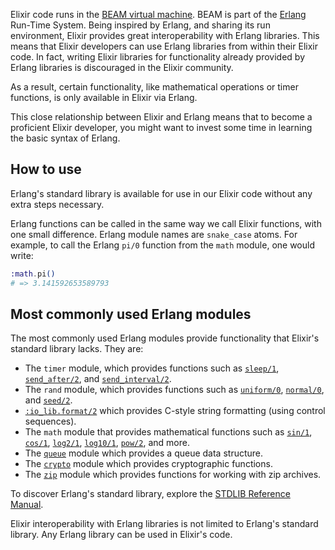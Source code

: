 Elixir code runs in the [BEAM virtual machine][beam]. BEAM is part of the [Erlang][erlang] Run-Time System. Being inspired by Erlang, and sharing its run environment, Elixir provides great interoperability with Erlang libraries. This means that Elixir developers can use Erlang libraries from within their Elixir code. In fact, writing Elixir libraries for functionality already provided by Erlang libraries is discouraged in the Elixir community.

As a result, certain functionality, like mathematical operations or timer functions, is only available in Elixir via Erlang.

This close relationship between Elixir and Erlang means that to become a proficient Elixir developer, you might want to invest some time in learning the basic syntax of Erlang.

## How to use

Erlang's standard library is available for use in our Elixir code without any extra steps necessary.

Erlang functions can be called in the same way we call Elixir functions, with one small difference. Erlang module names are `snake_case` atoms. For example, to call the Erlang `pi/0` function from the `math` module, one would write:

```elixir
:math.pi()
# => 3.141592653589793
```

## Most commonly used Erlang modules

The most commonly used Erlang modules provide functionality that Elixir's standard library lacks. They are:

- The `timer` module, which provides functions such as [`sleep/1`][erl-timer-sleep], [`send_after/2`][erl-timer-send-after], and [`send_interval/2`][erl-timer-send-interval].
- The `rand` module, which provides functions such as [`uniform/0`][erl-rand-uniform], [`normal/0`][erl-rand-normal], and [`seed/2`][erl-rand-seed-2].
- [`:io_lib.format/2`][erl-io-lib-format] which provides C-style string formatting (using control sequences).
- The `math` module that provides mathematical functions such as [`sin/1`][erl-math-sin], [`cos/1`][erl-math-cos], [`log2/1`][erl-math-log2], [`log10/1`][erl-math-log10], [`pow/2`][erl-math-pow], and more.
- The [`queue`][erl-queue] module which provides a queue data structure.
- The [`crypto`][erl-crypto] module which provides cryptographic functions.
- The [`zip`][erl-zip] module which provides functions for working with zip archives.

To discover Erlang's standard library, explore the [STDLIB Reference Manual][erl-stdlib-ref].

Elixir interoperability with Erlang libraries is not limited to Erlang's standard library. Any Erlang library can be used in Elixir's code.

[erlang]: https://en.wikipedia.org/wiki/Erlang_(programming_language)
[beam]: https://en.wikipedia.org/wiki/BEAM_(Erlang_virtual_machine)
[erl-stdlib-ref]: http://erlang.org/doc/apps/stdlib/index.html
[erl-timer-sleep]: http://erlang.org/doc/man/timer.html#sleep-1
[erl-timer-send-after]: http://erlang.org/doc/man/timer.html#send_after-2
[erl-timer-send-interval]: http://erlang.org/doc/man/timer.html#send_interval-2
[erl-rand-uniform]: http://erlang.org/doc/man/rand.html#uniform-0
[erl-rand-normal]: http://erlang.org/doc/man/rand.html#normal-0
[erl-rand-seed-2]: http://erlang.org/doc/man/rand.html#seed-2
[erl-io-lib-format]: http://erlang.org/doc/man/io_lib.html#format-2
[erl-math-sin]: http://erlang.org/doc/man/math.html#sin-1
[erl-math-cos]: http://erlang.org/doc/man/math.html#cos-1
[erl-math-log2]: http://erlang.org/doc/man/math.html#log2-1
[erl-math-log10]: http://erlang.org/doc/man/math.html#log10-1
[erl-math-pow]: http://erlang.org/doc/man/math.html#pow-2
[erl-queue]: http://erlang.org/doc/man/queue.html
[erl-crypto]: http://erlang.org/doc/man/crypto.html
[erl-zip]: http://erlang.org/doc/man/zip.html
